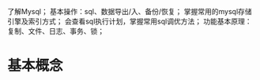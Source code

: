 



了解Mysql；
基本操作：sql、数据导出/入、备份/恢复；
掌握常用的mysql存储引擎及索引方式；
会查看sql执行计划，掌握常用sql调优方法；
功能基本原理：复制、文件、日志、事务、锁；

# 基本概念 #





